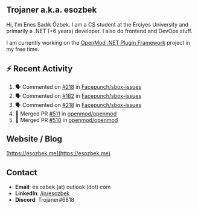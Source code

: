 ##  Trojaner a.k.a. esozbek
Hi, I'm Enes Sadık Özbek. I am a CS student at the Erciyes University and primarily a .NET (+6 years) developer. I also do frontend and DevOps stuff.

I am currently working on the [OpenMod .NET Plugin Framework](https://github.com/openmod/openmod) project in my free time. 

## :zap: Recent Activity

<!--START_SECTION:activity-->
1. 🗣 Commented on [#218](https://github.com/Facepunch/sbox-issues/issues/218) in [Facepunch/sbox-issues](https://github.com/Facepunch/sbox-issues)
2. 🗣 Commented on [#182](https://github.com/Facepunch/sbox-issues/issues/182) in [Facepunch/sbox-issues](https://github.com/Facepunch/sbox-issues)
3. 🗣 Commented on [#218](https://github.com/Facepunch/sbox-issues/issues/218) in [Facepunch/sbox-issues](https://github.com/Facepunch/sbox-issues)
4. 🎉 Merged PR [#511](https://github.com/openmod/openmod/pull/511) in [openmod/openmod](https://github.com/openmod/openmod)
5. 🎉 Merged PR [#510](https://github.com/openmod/openmod/pull/510) in [openmod/openmod](https://github.com/openmod/openmod)
<!--END_SECTION:activity-->

## Website / Blog
[https://esozbek.me](https://esozbek.me)

## Contact
- **Email**: es.ozbek (at) outlook (dot) com
- **LinkedIn**: [/in/esozbek](https://linkedin.com/in/esozbek)
- **Discord**: Trojaner#6818
